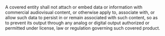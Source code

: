 A covered entity shall not attach or embed data or information with commercial audiovisual content, or otherwise apply to, associate with, or allow such data to persist in or remain associated with such content, so as to prevent its output through any analog or digital output authorized or permitted under license, law or regulation governing such covered product.


